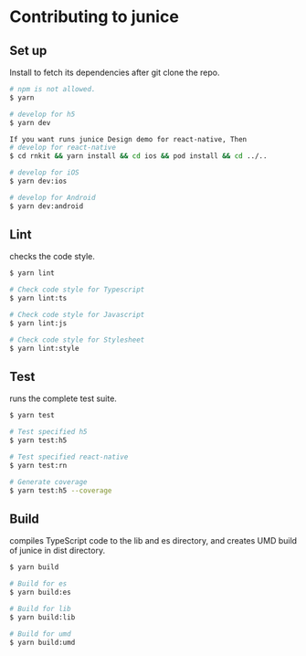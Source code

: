 # Contributing to junice

## Set up

Install to fetch its dependencies after git clone the repo.

```bash
# npm is not allowed.
$ yarn
```


```bash
# develop for h5
$ yarn dev

If you want runs junice Design demo for react-native, Then
# develop for react-native
$ cd rnkit && yarn install && cd ios && pod install && cd ../..

# develop for iOS
$ yarn dev:ios

# develop for Android
$ yarn dev:android
```

## Lint

checks the code style.

```bash
$ yarn lint

# Check code style for Typescript
$ yarn lint:ts

# Check code style for Javascript
$ yarn lint:js

# Check code style for Stylesheet
$ yarn lint:style
```

## Test

runs the complete test suite.

```bash
$ yarn test

# Test specified h5
$ yarn test:h5

# Test specified react-native
$ yarn test:rn

# Generate coverage
$ yarn test:h5 --coverage
```

## Build

compiles TypeScript code to the lib and es directory, and creates UMD build of junice in dist directory.

```bash
$ yarn build

# Build for es
$ yarn build:es

# Build for lib
$ yarn build:lib

# Build for umd
$ yarn build:umd

